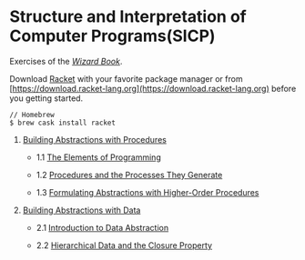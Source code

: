# Structure and Interpretation of Computer Programs(SICP)

Exercises of the *[Wizard Book](https://mitpress.mit.edu/sites/default/files/sicp/index.html)*.

Download [Racket](https://racket-lang.org) with your favorite package manager or from [https://download.racket-lang.org](https://download.racket-lang.org) before you getting started.

```
// Homebrew
$ brew cask install racket
```

1. [Building Abstractions with Procedures](./1_Building_Abstractions_with_Procedures)

    - 1.1 [The Elements of Programming](./1_Building_Abstractions_with_Procedures/1.1_The_Elements_of_Programming)

    - 1.2 [Procedures and the Processes They Generate](./1_Building_Abstractions_with_Procedures/1.2_Procedures_and_the_Processes_They_Generate)

    - 1.3 [Formulating Abstractions with Higher-Order Procedures](./1_Building_Abstractions_with_Procedures/1.3_Formulating_Abstractions_with_Higher-Order_Procedures)

2. [Building Abstractions with Data](./2_Building_Abstractions_with_Data)

    - 2.1 [Introduction to Data Abstraction](./2_Building_Abstractions_with_Data/2.1_Introduction_to_Data_Abstraction)

    - 2.2 [Hierarchical Data and the Closure Property](./2_Building_Abstractions_with_Data/2.2_Hierarchical_Data_and_the_Closure_Property)
